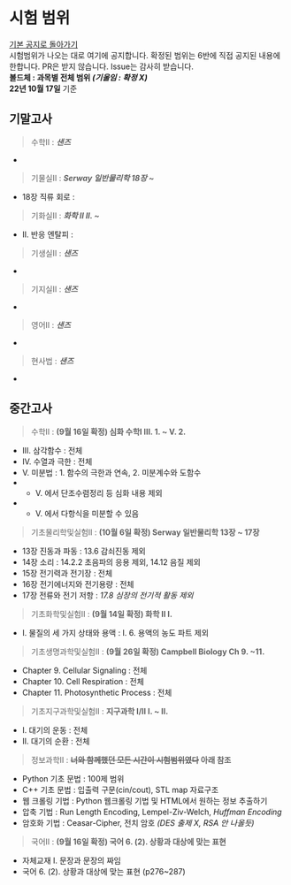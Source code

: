 # 시험 범위
[기본 공지로 돌아가기](https://annyeong-one.github.io/gshs106_gongji/) \
시험범위가 나오는 대로 여기에 공지합니다. 확정된 범위는 6반에 직접 공지된 내용에 한합니다. PR은 받지 않습니다. Issue는 감사히 받습니다.\
**볼드체 : 과목별 전체 범위 _(기울임 : 확정 X)_** \
**22년 10월 17일** 기준

## 기말고사
> 수학II : **_샌즈_**
-

> 기물실II : **_Serway 일반물리학 18장 ~_**
- 18장 직류 회로 :

> 기화실II : **_화학 II II. ~_**
- II. 반응 엔탈피 :

> 기생실II : **_샌즈_**
- 

> 기지실II : **_샌즈_**
- 

> 영어II : **_샌즈_**
- 

> 현사법 : **_샌즈_**
-

## 중간고사
> 수학II : **(9월 16일 확정) 심화 수학I III. 1. ~ V. 2.**
- III. 삼각함수 : 전체
- IV. 수열과 극한 : 전체
- V. 미분법 : 1. 함수의 극한과 연속, 2. 미분계수와 도함수
- * V. 에서 단조수렴정리 등 심화 내용 제외
- * V. 에서 다항식을 미분할 수 있음

> 기초물리학및실험II : **(10월 6일 확정) Serway 일반물리학 13장 ~ 17장**
- 13장 진동과 파동 : 13.6 감쇠진동 제외
- 14장 소리 : 14.2.2 초음파의 응용 제외, 14.12 음질 제외
- 15장 전기력과 전기장 : 전체
- 16장 전기에너지와 전기용량 : 전체
- 17장 전류와 전기 저항 : _17.8 심장의 전기적 활동 제외_

> 기초화학및실험II : **(9월 14일 확정) 화학 II I.**
- I. 물질의 세 가지 상태와 용액 : I. 6. 용액의 농도 파트 제외

> 기초생명과학및실험II : **(9월 26일 확정) Campbell Biology Ch 9. ~11.**
- Chapter 9. Cellular Signaling : 전체
- Chapter 10. Cell Respiration : 전체
- Chapter 11. Photosynthetic Process : 전체

> 기초지구과학및실험II : **지구과학 I/II I. ~ II.**
- I. 대기의 운동 : 전체
- II. 대기의 순환 : 전체

> 정보과학II : **~~너와 함께했던 모든 시간이 시험범위였다~~ 아래 참조**
- Python 기초 문법 : 100제 범위
- C++ 기초 문법 : 입출력 구문(cin/cout), STL map 자료구조
- 웹 크롤링 기법 : Python 웹크롤링 기법 및 HTML에서 원하는 정보 추출하기
- 압축 기법 : Run Length Encoding, Lempel-Ziv-Welch, _Huffman Encoding_
- 암호화 기법 : Ceasar-Cipher, 전치 암호 _(DES 출제 X, RSA 안 나올듯)_

> 국어II : **(9월 16일 확정) 국어 6. (2). 상황과 대상에 맞는 표현**
- 자체교재 I. 문장과 문장의 짜임
- 국어 6. (2). 상황과 대상에 맞는 표현 (p276~287)

